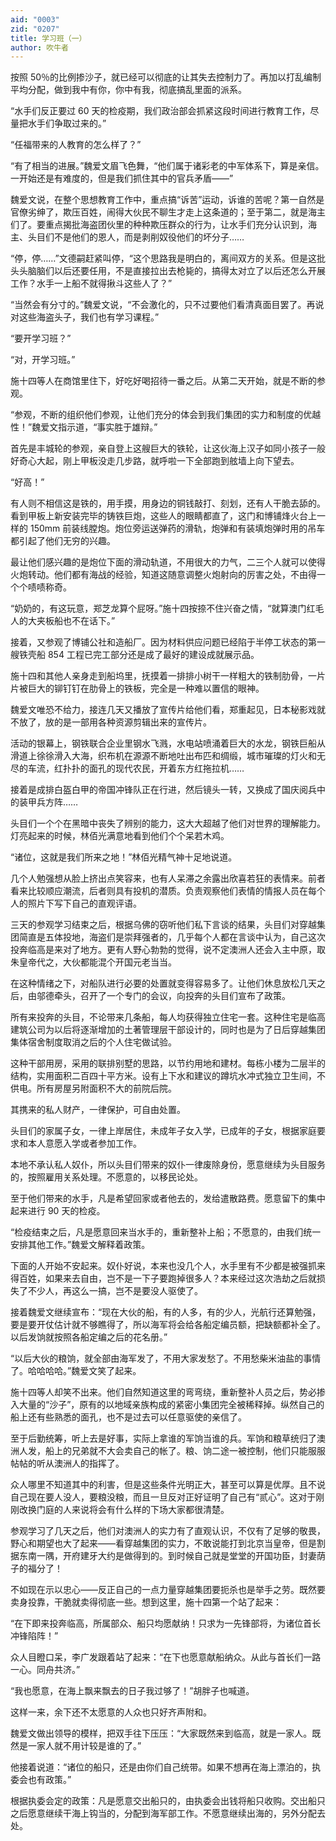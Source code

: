 ```yaml
---
aid: "0003"
zid: "0207"
title: 学习班（一）
author: 吹牛者
---
```


按照 50％的比例掺沙子，就已经可以彻底的让其失去控制力了。再加以打乱编制平均分配，做到我中有你，你中有我，彻底搞乱里面的派系。

“水手们反正要过 60 天的检疫期，我们政治部会抓紧这段时间进行教育工作，尽量把水手们争取过来的。”

“任福带来的人教育的怎么样了？”

“有了相当的进展。”魏爱文眉飞色舞，“他们属于诸彩老的中军体系下，算是亲信。一开始还是有难度的，但是我们抓住其中的官兵矛盾——”

魏爱文说，在整个思想教育工作中，重点搞“诉苦”运动，诉谁的苦呢？第一自然是官僚劣绅了，欺压百姓，闹得大伙民不聊生才走上这条道的；至于第二，就是海主们了。要重点揭批海盗团伙里的种种欺压群众的行为，让水手们充分认识到，海主、头目们不是他们的恩人，而是剥削奴役他们的坏分子……

“停，停……”文德嗣赶紧叫停，“这个思路我是明白的，离间双方的关系。但是这批头头脑脑们以后还要任用，不是直接拉出去枪毙的，搞得太对立了以后还怎么开展工作？水手一上船不就得揪斗这些人了？”

“当然会有分寸的。”魏爱文说，“不会激化的，只不过要他们看清真面目罢了。再说对这些海盗头子，我们也有学习课程。”

“要开学习班？”

“对，开学习班。”

施十四等人在商馆里住下，好吃好喝招待一番之后。从第二天开始，就是不断的参观。

“参观，不断的组织他们参观，让他们充分的体会到我们集团的实力和制度的优越性！”魏爱文指示道，“事实胜于雄辩。”

首先是丰城轮的参观，亲自登上这艘巨大的铁轮，让这伙海上汉子如同小孩子一般好奇心大起，刚上甲板没走几步路，就呼啦一下全部跑到舷墙上向下望去。

“好高！”

有人则不相信这是铁的，用手摸，用身边的铜钱敲打、刻划，还有人干脆去舔的。看到甲板上新安装完毕的铸铁巨炮，这些人的眼睛都直了，这门和博铺烽火台上一样的 150mm 前装线膛炮。炮位旁运送弹药的滑轨，炮弹和有装填炮弹时用的吊车都引起了他们无穷的兴趣。

最让他们感兴趣的是炮位下面的滑动轨道，不用很大的力气，二三个人就可以使得火炮转动。他们都有海战的经验，知道这随意调整火炮射向的厉害之处，不由得一个个啧啧称奇。

“奶奶的，有这玩意，郑芝龙算个屁呀。”施十四按捺不住兴奋之情，“就算澳门红毛人的大夹板船也不在话下。”

接着，又参观了博铺公社和造船厂。因为材料供应问题已经陷于半停工状态的第一艘铁壳船 854 工程已完工部分还是成了最好的建设成就展示品。

施十四和其他人亲身走到船坞里，抚摸着一排排小树干一样粗大的铁制肋骨，一片片被巨大的铆钉钉在肋骨上的铁板，完全是一种难以置信的眼神。

魏爱文唯恐不给力，接连几天又播放了宣传片给他们看，郑重起见，日本秘影戏就不放了，放的是一部用各种资源剪辑出来的宣传片。

活动的银幕上，钢铁联合企业里钢水飞溅，水电站喷涌着巨大的水龙，钢铁巨船从滑道上徐徐滑入大海，织布机在源源不断地吐出布匹和绸缎，城市璀璨的灯火和无尽的车流，红扑扑的面孔的现代农民，开着东方红拖拉机……

接着是成排白盔白甲的帝国冲锋队正在行进，然后镜头一转，又换成了国庆阅兵中的装甲兵方阵……

头目们一个个在黑暗中丧失了辨别的能力，这大大超越了他们对世界的理解能力。灯亮起来的时候，林佰光满意地看到他们个个呆若木鸡。

“诸位，这就是我们所来之地！”林佰光精气神十足地说道。

几个人勉强想从脸上挤出点笑容来，也有人呆滞之余露出欣喜若狂的表情来。前者看来比较顺应潮流，后者则具有投机的潜质。负责观察他们表情的情报人员在每个人的照片下写下自己的直观评语。

三天的参观学习结束之后，根据乌佛的窃听他们私下言谈的结果，头目们对穿越集团简直是五体投地，海盗们是崇拜强者的，几乎每个人都在言谈中认为，自己这次投奔临高是来对了地方。更有人野心勃勃的觉得，说不定澳洲人还会入主中原，取朱皇帝代之，大伙都能混个开国元老当当。

在这种情绪之下，对船队进行必要的处置就变得容易多了。让他们休息放松几天之后，由邬德牵头，召开了一个专门的会议，向投奔的头目们宣布了政策。

所有来投奔的头目，不论带来几条船，每人均获得独立住宅一套。这种住宅是临高建筑公司为以后将逐渐增加的土著管理层干部设计的，同时也是为了日后穿越集团集体宿舍制度取消之后的个人住宅做试验。

这种干部用房，采用的联排别墅的思路，以节约用地和建材。每栋小楼为二层半的结构，实用面积二百四十平方米。设有上下水和建议的蹲坑水冲式独立卫生间，不供电。所有房屋另附面积不大的前院后院。

其携来的私人财产，一律保护，可自由处置。

头目们的家属子女，一律上岸居住，未成年子女入学，已成年的子女，根据家庭要求和本人意愿入学或者参加工作。

本地不承认私人奴仆，所以头目们带来的奴仆一律废除身份，愿意继续为头目服务的，按照雇用关系处理。不愿意的，以移民论处。

至于他们带来的水手，凡是希望回家或者他去的，发给遣散路费。愿意留下的集中起来进行 90 天的检疫。

“检疫结束之后，凡是愿意回来当水手的，重新整补上船；不愿意的，由我们统一安排其他工作。”魏爱文解释着政策。

下面的人开始不安起来。奴仆好说，本来也没几个人，水手里有不少都是被强抓来得百姓，如果来去自由，岂不是一下子要跑掉很多人？本来经过这次浩劫之后就损失了不少人，再这么一搞，岂不是要没人驱使了。

接着魏爱文继续宣布：“现在大伙的船，有的人多，有的少人，光航行还算勉强，要是要开仗估计就不够瞧得了，所以海军将会给各船定编员额，把缺额都补全了。以后发饷就按照各船定编之后的花名册。”

“以后大伙的粮饷，就全部由海军发了，不用大家发愁了。不用愁柴米油盐的事情了。哈哈哈哈。”魏爱文笑了起来。

施十四等人却笑不出来。他们自然知道这里的弯弯绕，重新整补人员之后，势必掺入大量的“沙子”，原有的以地域亲族构成的紧密小集团完全被稀释掉。纵然自己的船上还有些熟悉的面孔，也不是过去可以任意驱使的亲信了。

至于后勤统筹，听上去是好事，实际上拿谁的军饷当谁的兵。军饷和粮草统归了澳洲人发，船上的兄弟就不大会卖自己的帐了。粮、饷二途一被控制，他们只能服服帖帖的听从澳洲人的指挥了。

众人哪里不知道其中的利害，但是这些条件光明正大，甚至可以算是优厚。且不说自己现在要人没人，要粮没粮，而且一旦反对正好证明了自己有“贰心”。这对于刚刚改换门庭的人来说将会有什么样的下场大家都很清楚。

参观学习了几天之后，他们对澳洲人的实力有了直观认识，不仅有了足够的敬畏，野心和期望也大了起来——看穿越集团的实力，不敢说能打到北京当皇帝，但是割据东南一隅，开府建牙大约是做得到的。到时候自己就是堂堂的开国功臣，封妻荫子的福分了！

不如现在示以忠心——反正自己的一点力量穿越集团要扼杀也是举手之劳。既然要卖身投靠，干脆就卖得彻底一些。想到这里，施十四第一个站了起来：

“在下即来投奔临高，所属部众、船只均愿献纳！只求为一先锋部将，为诸位首长冲锋陷阵！”

众人目瞪口呆，李广发跟着站了起来：“在下也愿意献船纳众。从此与首长们一路一心。同舟共济。”

“我也愿意，在海上飘来飘去的日子我过够了！”胡胖子也喊道。

这样一来，余下还不太愿意的人众也只好齐声附和。

魏爱文做出领导的模样，把双手往下压压：“大家既然来到临高，就是一家人。既然是一家人就不用计较是谁的了。”

他接着说道：“诸位的船只，还是由你们自己统带。如果不想再在海上漂泊的，执委会也有政策。”

根据执委会定的政策：凡是愿意交出船只的，由执委会出钱将船只收购。交出船只之后愿意继续干海上钩当的，分配到海军部工作。不愿意继续出海的，另外分配去处。
